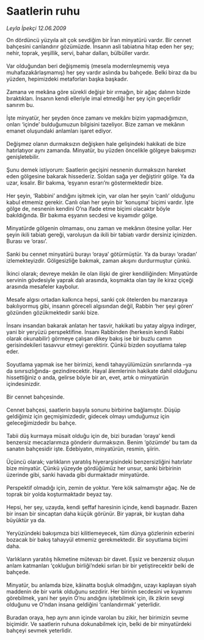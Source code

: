# Saatlerin ruhu

*Leyla İpekçi 12.06.2009*

<div class="taraf_structure_2col_1zq">
<div class="margen_n">



 <p>On dördüncü yüzyıla ait çok sevdiğim bir İran minyatürü vardır. Bir cennet bahçesini canlandırır gözümüzde. İnsanın asli tabiatına hitap eden her şey; nehir, toprak, yeşillik, servi, bahar dalları, bülbüller vardır. <br/><br/>Var olduğundan beri değişmemiş (mesela modernleşmemiş veya muhafazakârlaşmamış) her şey vardır aslında bu bahçede. Belki biraz da bu yüzden, hepimizdeki metaforları başka başkadır. <br/><br/>Zamana ve mekâna göre sürekli değişir bir ırmağın, bir ağaç dalının bizde bıraktıkları. İnsanın kendi elleriyle imal etmediği her şey için geçerlidir sanırım bu. <br/><br/>İşte minyatür, her şeyden önce zamanı ve mekânı bizim yapmadığımızın, onları ‘içinde’ bulduğumuzun bilgisini tazeliyor. Bize zaman ve mekânın emanet oluşundaki anlamları işaret ediyor. <br/><br/>Değişmez olanın durmaksızın değişken hale gelişindeki hakikati de bize hatırlatıyor aynı zamanda. Minyatür, bu yüzden öncelikle gölgeye bakışımızı genişletebilir. <br/><br/>Şunu demek istiyorum: Saatlerin geçişini nesnenin durmaksızın hareket eden gölgesine bakarak hissederiz. Soldan sağa yer değiştirir gölge. Ya da uzar, kısalır. Bir bakıma, ‘eşyanın esrarı’nı göstermektedir bize. <br/><br/>Her şeyin, ‘Rabbini’ andığını işitmek için, var olan her şeyin ‘canlı’ olduğunu kabul etmemiz gerekir. Canlı olan her şeyin bir ‘konuşma’ biçimi vardır. İşte gölge de, nesnenin kendini O’na ifade etme biçimi olacaktır böyle bakıldığında. Bir bakıma eşyanın secdesi ve kıyamıdır gölge. <br/><br/>Minyatürde gölgenin olmaması, onu zaman ve mekânın ötesine yollar. Her şeyin ikili tabiatı gereği, varoluşun da ikili bir tabiatı vardır dersiniz içinizden. Burası ve ‘orası’. <br/><br/>Sanki bu cennet minyatürü burayı ‘oraya’ götürmüştür. Ya da burayı ‘oradan’ izlemekteyizdir. Gölgesizliğe bakmak, zaman akışını durdurmuştur çünkü. <br/><br/>İkinci olarak; devreye mekân ile olan ilişki de girer kendiliğinden: Minyatürde servinin gövdesiyle yaprak dalı arasında, koşmakta olan tay ile kiraz çiçeği arasında mesafeler kaybolur. <br/><br/>Mesafe algısı ortadan kalkınca hepsi, sanki çok ötelerden bu manzaraya bakılıyormuş gibi, insanın göreceli algısından değil, Rabbin ‘her şeyi gören’ gözünden gözükmektedir sanki bize. <br/><br/>İnsanı insandan bakarak anlatan her tasvir, hakikati bu yatay algıya indirger, yani bir yeryüzü perspektifine. İnsanı Rabbinden (herkesin kendi Rabbi olarak okunabilir) görmeye çalışan dikey bakış ise bir buzlu camın gerisindekileri tasavvur etmeyi gerektirir. Çünkü bizden soyutlama talep eder. <br/><br/>Soyutlama yapmak ise her birimizi, kendi tahayyülümüzün sınırlarında –ya da sınırsızlığında- gezindirecektir. Hayal âlemlerinin hakikate dahil olduğunu hissettiğiniz o anda, gelirse böyle bir an, evet, artık o minyatürün içindesinizdir. <br/><br/>Bir cennet bahçesinde. <br/><br/>Cennet bahçesi, saatlerin başıyla sonunu birbirine bağlamıştır. Düşüp geldiğimiz için geçmişimizdedir, gidecek olmayı umduğumuz için geleceğimizdedir bu bahçe. <br/><br/>Tabii düş kurmaya müsait olduğu için de, bizi buradan ‘oraya’ kendi benzersiz mecazlarımıza gönderir durmaksızın. Benim ‘gözümde’ bu tam da sanatın bahçesidir işte. Edebiyatın, minyatürün, resmin, şiirin. <br/><br/>Üçüncü olarak; varlıkların yaratılış hiyerarşisindeki benzersizliğini hatırlatır bize minyatür. Çünkü yüzeyde gördüğümüz her unsur, sanki birbirinin üzerinde gibi, sanki havada gibi durmaktadır minyatürde. <br/><br/>Perspektif olmadığı için, zemin de yoktur. Yere kök salmamıştır ağaç. Ne de toprak bir yolda koşturmaktadır beyaz tay. <br/><br/>Hepsi, her şey, uzayda, kendi şeffaf haresinin içinde, kendi başınadır. Bazen bir insan bir sincaptan daha küçük görünür. Bir yaprak, bir kuştan daha büyüktür ya da. <br/><br/>Yeryüzündeki bakışımıza bizi kilitlemeyecek, tüm dünya gözlerinin ezberini bozacak bir bakış tahayyül etmemiz gerekmektedir. Bir soyutlama biçimi daha. <br/><br/>Varlıkların yaratılış hikmetine mütevazı bir davet. Eşsiz ve benzersiz oluşun anlam katmanları ‘çokluğun birliği’ndeki sırları bir bir yetiştirecektir belki de bahçede. <br/><br/>Minyatür, bu anlamda bize, kâinatta boşluk olmadığını, uzayı kaplayan siyah maddenin de bir varlık olduğunu sezdirir. Her birinin secdesini ve kıyamını görebilmek, yani her şeyin O’nu andığını işitebilmek için, ilk zikrin sevgi olduğunu ve O’ndan insana geldiğini ‘canlandırmak’ yeterlidir. <br/><br/>Buradan oraya, hep aynı anın içinde varolan bu zikir, her birimizin sevme biçimidir. Ve saatlerin ruhuna dokunabilmek için, belki de bir minyatürdeki bahçeyi sevmek yeterlidir.</p>
<br/>
<br/>
<br/>



<br/>


<div id="taraf_not">
</div>

</div>


</div>
